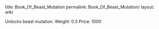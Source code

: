 title: Book_Of_Beast_Mutation
permalink: Book_Of_Beast_Mutation/
layout: wiki



 Unlocks beast mutation.
 Weight: 0.5
 Price: 1000